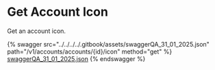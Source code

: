 # Get Account Icon

Get an account icon.

{% swagger src="../../../../.gitbook/assets/swaggerQA_31_01_2025.json" path="/v1/accounts/accounts/{id}/icon" method="get" %}
[swaggerQA_31_01_2025.json](../../../../.gitbook/assets/swaggerQA_31_01_2025.json)
{% endswagger %}

